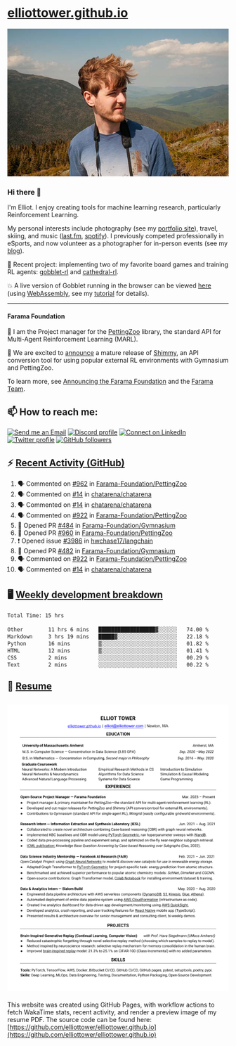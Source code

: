 # [elliottower.github.io](https://github.com/elliottower/elliottower.github.io)

[![A wild Elliot on Mt Washington](https://raw.githubusercontent.com/elliottower/elliottower.github.io/main/src/jpg/DSCF7539-600px.jpg?raw=true)](https://raw.githubusercontent.com/elliottower/elliottower.github.io/main/src/jpg/DSCF7539.jpg?raw=true)

### Hi there 👋

I'm Elliot. I enjoy creating tools for machine learning research, particularly Reinforcement Learning.

My personal interests include photography (see my [portfolio site](https://www.elliottower.com/)), travel, skiing, and music ([last.fm](https://www.last.fm/user/ajsdlfkwer), [spotify](https://open.spotify.com/user/12132818380)). I previously competed professionally in eSports, and now volunteer as a photographer for in-person events (see my [blog](https://www.elliottower.com/stories/?category=events)).

🤖 Recent project: implementing two of my favorite board games and training RL agents: [gobblet-rl](https://github.com/elliottower/gobblet-rl) and [cathedral-rl](https://github.com/elliottower/cathedral-rl). 

💥 A live version of Gobblet running in the browser can be viewed [here](https://elliottower.github.io/gobblet-rl/) (using [WebAssembly](https://webassembly.org/), see my [tutorial](https://github.com/elliottower/gobblet-rl/blob/main/tutorials/WebAssembly/web_assembly.md) for details).

----

#### Farama Foundation

🚀 I am the Project manager for the [PettingZoo](https://github.com/Farama-Foundation/PettingZoo) library, the standard API for Multi-Agent Reinforcement Learning (MARL). 

🎉 We are excited to [announce](https://farama.org/Announcing-Shimmy) a mature release of [Shimmy](https://github.com/Farama-Foundation/Shimmy), an API conversion tool for using popular external RL environments with Gymnasium and PettingZoo. 

To learn more, see [Announcing the Farama Foundation](https://farama.org/Announcing-The-Farama-Foundation) and the [Farama Team](https://farama.org/team).

## 📫 How to reach me:

 [![Send me an Email](https://img.shields.io/badge/email-elliot%40elliottower.com-blue)](mailto:elliot@elliottower.com)
 [![Discord profile](https://img.shields.io/badge/Discord-7289DA?style=flat&logo=discord&logoColor=white)](https://discord.com/users/83091537923145728)
 [![Connect on LinkedIn](https://img.shields.io/badge/--linkedin?label=LinkedIn&logo=LinkedIn&style=social)](https://www.linkedin.com/in/elliot-tower)
 [![Twitter profile](https://img.shields.io/twitter/follow/elliottower?style=social)](https://twitter.com/ElliotTower/)
 [![GitHub followers](https://img.shields.io/github/followers/elliottower?style=social)](https://github.com/elliottower/)

## ⚡ [Recent Activity (GitHub)](https://github.com/elliottower)

<!--START_SECTION:activity-->
1. 🗣 Commented on [#962](https://github.com/Farama-Foundation/PettingZoo/issues/962) in [Farama-Foundation/PettingZoo](https://github.com/Farama-Foundation/PettingZoo)
2. 🗣 Commented on [#14](https://github.com/chatarena/chatarena/issues/14) in [chatarena/chatarena](https://github.com/chatarena/chatarena)
3. 🗣 Commented on [#14](https://github.com/chatarena/chatarena/issues/14) in [chatarena/chatarena](https://github.com/chatarena/chatarena)
4. 🗣 Commented on [#922](https://github.com/Farama-Foundation/PettingZoo/issues/922) in [Farama-Foundation/PettingZoo](https://github.com/Farama-Foundation/PettingZoo)
5. 💪 Opened PR [#484](https://github.com/Farama-Foundation/Gymnasium/pull/484) in [Farama-Foundation/Gymnasium](https://github.com/Farama-Foundation/Gymnasium)
6. 💪 Opened PR [#960](https://github.com/Farama-Foundation/PettingZoo/pull/960) in [Farama-Foundation/PettingZoo](https://github.com/Farama-Foundation/PettingZoo)
7. ❗️ Opened issue [#3986](https://github.com/hwchase17/langchain/issues/3986) in [hwchase17/langchain](https://github.com/hwchase17/langchain)
8. 💪 Opened PR [#482](https://github.com/Farama-Foundation/Gymnasium/pull/482) in [Farama-Foundation/Gymnasium](https://github.com/Farama-Foundation/Gymnasium)
9. 🗣 Commented on [#922](https://github.com/Farama-Foundation/PettingZoo/issues/922) in [Farama-Foundation/PettingZoo](https://github.com/Farama-Foundation/PettingZoo)
10. 🗣 Commented on [#14](https://github.com/chatarena/chatarena/issues/14) in [chatarena/chatarena](https://github.com/chatarena/chatarena)
<!--END_SECTION:activity-->


## 🖥️ [Weekly development breakdown](https://wakatime.com/@elliottower)
<!--START_SECTION:waka-->

```text
Total Time: 15 hrs

Other        11 hrs 6 mins   ██████████████████▓░░░░░░   74.00 %
Markdown     3 hrs 19 mins   █████▓░░░░░░░░░░░░░░░░░░░   22.18 %
Python       16 mins         ▒░░░░░░░░░░░░░░░░░░░░░░░░   01.82 %
HTML         12 mins         ▒░░░░░░░░░░░░░░░░░░░░░░░░   01.41 %
CSS          2 mins          ░░░░░░░░░░░░░░░░░░░░░░░░░   00.29 %
Text         2 mins          ░░░░░░░░░░░░░░░░░░░░░░░░░   00.22 %
```

<!--END_SECTION:waka-->


## 📄 [Resume](https://elliottower.github.io/src/pdf/resume.pdf)

<!-- PDF-TO-MARKDOWN:START -->
![Page 1](src/png/page1.png "Page 1")
---
<!-- PDF-TO-MARKDOWN:END -->

This website was created using GitHub Pages, with workflow actions to fetch WakaTime stats, recent activity, and render a preview image of my resume PDF. The source code can be found here: [https://github.com/elliottower/elliottower.github.io](https://github.com/elliottower/elliottower.github.io)
